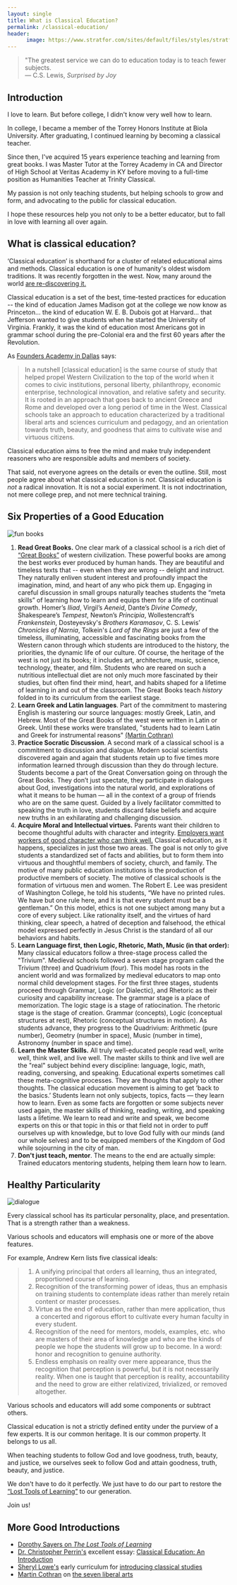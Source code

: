 ```yaml
---
layout: single
title: What is Classical Education?
permalink: /classical-education/
header:
      image: https://www.stratfor.com/sites/default/files/styles/stratfor_full/public/main/images/athens-jerusalem.jpg?itok=PUGDe6ab
---
```


>"The greatest service we can do to education today is to teach fewer subjects.  
― C.S. Lewis, *Surprised by Joy*

## Introduction


I love to learn. But before college, I didn't know very well how to learn. 

In college, I became a member of the Torrey Honors Institute at Biola University. After graduating, I continued learning by becoming a classical teacher. 

Since then, I've acquired 15 years experience teaching and learning from great books. I was Master Tutor at the Torrey Academy in CA and Director of High School at Veritas Academy in KY before moving to a full-time position as Humanities Teacher at Trinity Classical. 

My passion is not only teaching students, but helping schools to grow and form, and advocating to the public for classical education. 

I hope these resources help you not only to be a better educator, but to fall in love with learning all over again. 

<!--{% include toc %} when my TOC code is rehabilitated-->


## What is classical education?

‘Classical education’ is shorthand for a cluster of related educational aims and methods.  Classical education is one of humanity's oldest wisdom traditions. It was recently forgotten in the west. Now, many around the world [are re-discovering it.](http://www.patheos.com/blogs/geneveith/2013/06/classical-education-in-the-news/)

Classical education is a set of the best, time-tested practices for education -- the kind of education James Madison got at the college we now know as Princeton... the kind of education W. E. B. Dubois got at Harvard... that Jefferson wanted to give students when he started the University of Virginia. Frankly, it was the kind of education most Americans got in grammar school during the pre-Colonial era and the first 60 years after the Revolution. 

As [Founders Academy in Dallas](https://responsiveed.com/foundersdallas/about/what-is-classical/)  says: 

>In a nutshell [classical education] is the same course of study that helped propel Western Civilization to the top of the world when it comes to civic institutions, personal liberty, philanthropy, economic enterprise, technological innovation, and relative safety and security. It is rooted in an approach that goes back to ancient Greece and Rome and developed over a long period of time in the West. Classical schools take an approach to education characterized by a traditional liberal arts and sciences curriculum and pedagogy, and an orientation towards truth, beauty, and goodness that aims to cultivate wise and virtuous citizens.

Classical education aims to free the mind and make truly independent reasoners who are responsible adults and members of society. 

That said, not everyone agrees on the details or even the outline. Still, most people agree about what classical education is *not*. Classical education is *not* a radical innovation. It is not a social experiment. It is not indoctrination, not mere college prep, and not mere technical training. 

## Six Properties of a Good Education

![fun books](http://keithbuhler.com/images/fun-books3.png)


1. **Read Great Books.** One clear mark of a classical school is a rich diet of [“Great Books”](https://en.wikipedia.org/wiki/Great_books) of western civilization. These powerful books are among the best works ever produced by human hands. They are beautiful and timeless texts that  -- even when they are  wrong -- delight and instruct.  They naturally enliven student interest and profoundly impact the imagination, mind, and heart of any who pick them up. Engaging in careful discussion in small groups naturally teaches students the “meta skills” of learning how to learn and equips them for a life of continual growth. Homer’s *Iliad*, Virgil’s *Aeneid*, Dante’s *Divine Comedy*, Shakespeare’s *Tempest*, Newton’s *Principia*, Wollestencraft’s *Frankenstein*, Dosteyevsky's *Brothers Karamasov*, C. S. Lewis’ *Chronicles of Narnia*, Tolkein's *Lord of the Rings* are just a few of the timeless, illuminating, accessible and fascinating books from the Western canon through which students are introduced to the history, the priorities, the dynamic life of our culture. Of course, the heritage of the west is not just its books; it includes art, architecture, music, science, technology, theater, and film. Students who are reared on such a nutritious intellectual diet are not only much more fascinated by their studies, but often find their mind, heart, and habits shaped for a lifetime of learning in and out of the classroom. The Great Books teach *history* folded in to its curriculum from the earliest stage. 
2. **Learn Greek and Latin languages**. Part of the commitment to mastering English is mastering our source languages: mostly Greek, Latin, and Hebrew. Most of the Great Books of the west were written in Latin or Greek. Until these works were translated, "students had to learn Latin and Greek for instrumental reasons" [(Martin Cothran)](https://youtu.be/dTi-R01HUIU?t=7m50s)
3. **Practice Socratic Discussion**. A second mark of a classical school is a commitment to discussion and dialogue. Modern social scientists discovered again and again that students retain up to five times more information learned through discussion than they do through lecture. Students become a part of the Great Conversation going on through the Great Books. They don’t just spectate, they participate in dialogues about God, investigations into the natural world, and explorations of what it means to be human — all in the context of a group of friends who are on the same quest. Guided by a lively facilitator committed to speaking the truth in love, students discard false beliefs and acquire new truths in an exhilarating and challenging discussion. 
4. **Acquire Moral and Intellectual virtues.** Parents want their children to become thoughtful adults with character and integrity. [Employers want workers of good character who can think well.](http://www.aarpworksearch.org/Inside/Pages/HowEmployableAmI.aspx) Classical education, as it happens, specializes in just those two areas. The goal is not only to give students a standardized set of facts and abilities, but to form them into virtuous and thoughtful members of society, church, and family. The motive of many public education institutions is the production of productive members of society. The motive of classical schools is the formation of virtuous men and women. The Robert E. Lee was president of Washington College, he told his students, “We have no printed rules. We have but one rule here, and it is that every student must be a gentleman.” On this model, ethics is not one subject among many but a core of every subject. Like rationality itself, and the virtues of hard thinking, clear speech, a hatred of deception and falsehood, the ethical model expressed perfectly in Jesus Christ is the standard of all our behaviors and habits. 
5. **Learn Language first, then Logic, Rhetoric, Math, Music (in that order):** Many classical educators follow a three-stage process called the "Trivium". Medieval schools followed a seven stage program called the Trivium (three) and Quadrivium (four). This model has roots in the ancient world and was formalized by medieval educators to map onto normal child development stages.  For the first three stages, students proceed through Grammar, Logic (or Dialectic), and Rhetoric as their curiosity and capability increase. The grammar stage is a place of memorization. The logic stage is a stage of ratiocination. The rhetoric stage is the stage of creation. Grammar (concepts), Logic (conceptual structures at rest), Rhetoric (conceptual structures in motion). As students advance, they progress to the Quadrivium: Arithmetic (pure number), Geometry (number in space), Music (number in time), Astronomy (number in space and time).
6. **Learn the Master Skills.** All truly well-educated people read well, write well, think well, and live well. The master skills to think and live well are the "real" subject behind every discipline: language, logic, math, reading, conversing, and speaking. Educational experts sometimes call these meta-cognitive processes. They are thoughts that apply to other thoughts. The classical education movement is aiming to get ‘back to the basics.’ Students learn not only subjects, topics, facts — they learn how to learn. Even as some facts are forgotten or some subjects never used again, the master skills of thinking, reading, writing, and speaking lasts a lifetime. We learn to read and write and speak, we become experts on this or that topic in this or that field not in order to puff ourselves up with knowledge, but to love God fully with our minds (and our whole selves) and to be equipped members of the Kingdom of God while sojourning in the city of man. 
6. **Don't just teach, mentor**. The means to the end are actually simple: Trained educators mentoring students, helping them learn how to learn. 



## Healthy Particularity
![dialogue](http://keithbuhler.com/images/fun-discussion.png)

Every classical school has its particular personality, place, and presentation. That is a strength rather than a weakness. 

Various schools and educators will emphasis one or more of the above features. 

For example, Andrew Kern lists five classical ideals: 

>1. A unifying principal that orders all learning, thus an integrated, proportioned course of learning.
> 2. Recognition of the transforming power of ideas, thus an emphasis on training students to contemplate ideas rather than merely retain content or master processes.
> 3. Virtue as the end of education, rather than mere application, thus a concerted and rigorous effort to cultivate every human faculty in every student.
> 4. Recognition of the need for mentors, models, examples, etc. who are masters of their area of knowledge and who are the kinds of people we hope the students will grow up to become. In a word: honor and recognition to genuine authority.
> 5. Endless emphasis on reality over mere appearance, thus the recognition that perception is powerful, but it is not necessarily reality. When one is taught that perception is reality, accountability and the need to grow are either relativized, trivialized, or removed altogether.



Various schools and educators will add some components or subtract others. 

Classical education is not a strictly defined entity under the purview of a few experts. It is our common heritage. It is our common property. It belongs to us all. 

When teaching students to follow God and love goodness, truth, beauty, and justice, we ourselves seek to follow God and attain goodness, truth, beauty, and justice.

We don't have to do it perfectly. We just have to do our part to restore the [“Lost Tools of Learning”](http://www.gbt.org/text/sayers.html) to our generation.  

Join us!


## More Good Introductions 

- [Dorothy Sayers on *The Lost Tools of Learning*](http://www.gbt.org/text/sayers.html)
- [Dr. Christopher Perrin's](http://classicalacademicpress.com/about-dr-christopher-perrin/) excellent essay: [Classical Education: An Introduction](https://drive.google.com/file/d/0B0CYQDZ8AWu8T29jRnRScmFGVGM/view?usp=sharing)
- [Sheryl Lowe's](http://www.memoriapress.com/about) early curriculum for [introducing classical studies](http://www.memoriapress.com/curriculum/introduction-classical-studies)
- [Martin Cothran](http://www.memoriapress.com/onlineschool/faculty/martin-cothran) on [the seven liberal arts](https://vimeo.com/85731207)
